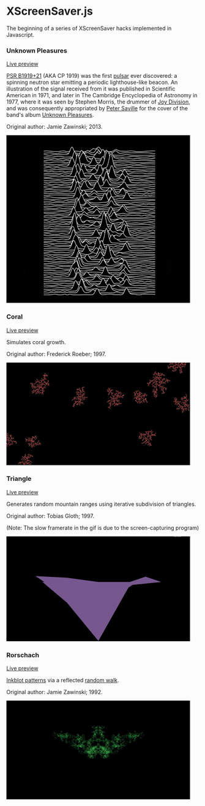 # XScreenSaver.js
The beginning of a series of XScreenSaver hacks implemented in Javascript.

### Unknown Pleasures

[Live preview](http://***REMOVED***.com/app/XScreenSaver.js/UnknownPleasures.html)

[PSR B1919+21](https://en.wikipedia.org/wiki/PSR_B1919%2B21) (AKA CP 1919) was the first [pulsar](https://en.wikipedia.org/wiki/Pulsar) ever discovered: a spinning neutron star emitting a periodic lighthouse-like beacon. An illustration of the signal received from it was published in Scientific American in 1971, and later in The Cambridge Encyclopedia of Astronomy in 1977, where it was seen by Stephen Morris, the drummer of [Joy Division](https://en.wikipedia.org/wiki/Joy_Division), and was consequently appropriated by [Peter Saville](https://en.wikipedia.org/wiki/Peter_Saville_%28graphic_designer%29) for the cover of the band's album [Unknown Pleasures](https://en.wikipedia.org/wiki/Unknown_Pleasures).

Original author: Jamie Zawinski; 2013.

![UnknownPleasures](previews/UnknownPleasuresPreview.gif)




### Coral

[Live preview](http://***REMOVED***.com/app/XScreenSaver.js/Coral.html)

Simulates coral growth.

Original author: Frederick Roeber; 1997.

![Coral](previews/CoralPreview.gif)




### Triangle

[Live preview](http://***REMOVED***.com/app/XScreenSaver.js/Triangle.html)

Generates random mountain ranges using iterative subdivision of triangles.

Original author: Tobias Gloth; 1997.

(Note: The slow framerate in the gif is due to the screen-capturing program)

![UnknownPleasures](previews/Triangle.gif)




### Rorschach

[Live preview](http://***REMOVED***.com/app/XScreenSaver.js/Rorschach.html)

[Inkblot patterns](https://en.wikipedia.org/wiki/Rorschach_test) via a reflected [random walk](https://en.wikipedia.org/wiki/Random_walk).

Original author: Jamie Zawinski; 1992.

![Rorschach](previews/Rorschach.gif)
